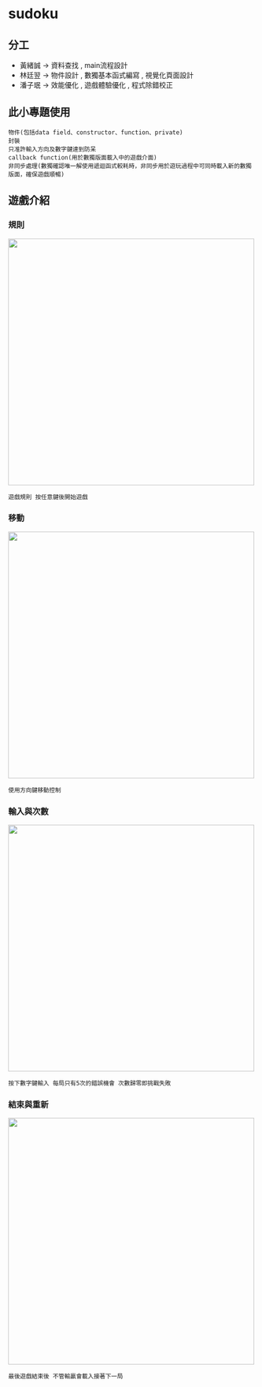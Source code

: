 # sudoku

## 分工

- 黃緒誠  ->  資料查找 , main流程設計
- 林廷翌  ->  物件設計 , 數獨基本函式編寫 , 視覺化頁面設計
- 潘子珉  ->  效能優化 , 遊戲體驗優化 , 程式除錯校正

## 此小專題使用
```
物件(包括data field、constructor、function、private)
封裝
只准許輸入方向及數字鍵達到防呆
callback function(用於數獨版面載入中的遊戲介面)
非同步處理(數獨確認唯一解使用遞迴函式較耗時，非同步用於遊玩過程中可同時載入新的數獨版面，確保遊戲順暢)
```

## 遊戲介紹
### 規則
<img src="https://github.panalan.repl.co/sudoku/00.png" width="500" >

``
遊戲規則
按任意鍵後開始遊戲
``

### 移動
<img src="https://github.panalan.repl.co/sudoku/1.gif" width="500">

``
使用方向鍵移動控制
``

### 輸入與次數
<img src="https://github.panalan.repl.co/sudoku/2.gif" width="500">

``
按下數字鍵輸入
每局只有5次的錯誤機會
次數歸零即挑戰失敗
``

### 結束與重新
<img src="https://github.panalan.repl.co/sudoku/3.gif" width="500">

``
最後遊戲結束後
不管輸贏會載入接著下一局
``
